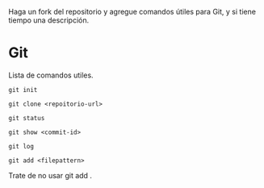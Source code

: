Haga un fork del repositorio y agregue comandos &uacute;tiles para Git, y si tiene tiempo una descripci&oacute;n.

# Git

Lista de comandos utiles.

`git init`

`git clone <repoitorio-url>`

`git status`

`git show <commit-id>`

`git log`

`git add <filepattern>`

Trate de no usar git add .
